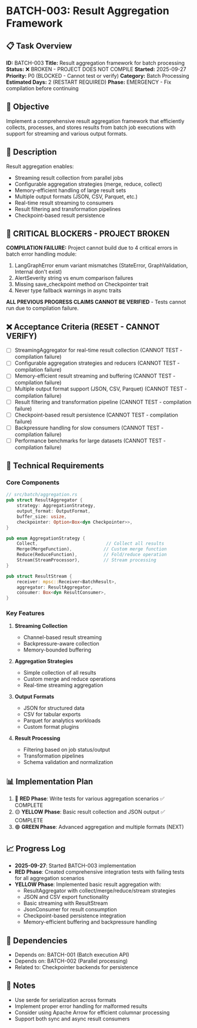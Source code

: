 # BATCH-003: Result Aggregation Framework

## 📋 Task Overview
**ID:** BATCH-003
**Title:** Result aggregation framework for batch processing
**Status:** ❌ BROKEN - PROJECT DOES NOT COMPILE
**Started:** 2025-09-27
**Priority:** P0 (BLOCKED - Cannot test or verify)
**Category:** Batch Processing
**Estimated Days:** 2 (RESTART REQUIRED)
**Phase:** EMERGENCY - Fix compilation before continuing

## 🎯 Objective
Implement a comprehensive result aggregation framework that efficiently collects, processes, and stores results from batch job executions with support for streaming and various output formats.

## 📝 Description
Result aggregation enables:
- Streaming result collection from parallel jobs
- Configurable aggregation strategies (merge, reduce, collect)
- Memory-efficient handling of large result sets
- Multiple output formats (JSON, CSV, Parquet, etc.)
- Real-time result streaming to consumers
- Result filtering and transformation pipelines
- Checkpoint-based result persistence

## 🚨 CRITICAL BLOCKERS - PROJECT BROKEN
**COMPILATION FAILURE:** Project cannot build due to 4 critical errors in batch error handling module:
1. LangGraphError enum variant mismatches (StateError, GraphValidation, Internal don't exist)
2. AlertSeverity string vs enum comparison failures
3. Missing save_checkpoint method on Checkpointer trait
4. Never type fallback warnings in async traits

**ALL PREVIOUS PROGRESS CLAIMS CANNOT BE VERIFIED** - Tests cannot run due to compilation failure.

## ❌ Acceptance Criteria (RESET - CANNOT VERIFY)
- [ ] StreamingAggregator for real-time result collection (CANNOT TEST - compilation failure)
- [ ] Configurable aggregation strategies and reducers (CANNOT TEST - compilation failure)
- [ ] Memory-efficient result streaming and buffering (CANNOT TEST - compilation failure)
- [ ] Multiple output format support (JSON, CSV, Parquet) (CANNOT TEST - compilation failure)
- [ ] Result filtering and transformation pipeline (CANNOT TEST - compilation failure)
- [ ] Checkpoint-based result persistence (CANNOT TEST - compilation failure)
- [ ] Backpressure handling for slow consumers (CANNOT TEST - compilation failure)
- [ ] Performance benchmarks for large datasets (CANNOT TEST - compilation failure)

## 🔧 Technical Requirements

### Core Components
```rust
// src/batch/aggregation.rs
pub struct ResultAggregator {
    strategy: AggregationStrategy,
    output_format: OutputFormat,
    buffer_size: usize,
    checkpointer: Option<Box<dyn Checkpointer>>,
}

pub enum AggregationStrategy {
    Collect,                          // Collect all results
    Merge(MergeFunction),            // Custom merge function
    Reduce(ReduceFunction),          // Fold/reduce operation
    Stream(StreamProcessor),         // Stream processing
}

pub struct ResultStream {
    receiver: mpsc::Receiver<BatchResult>,
    aggregator: ResultAggregator,
    consumer: Box<dyn ResultConsumer>,
}
```

### Key Features
1. **Streaming Collection**
   - Channel-based result streaming
   - Backpressure-aware collection
   - Memory-bounded buffering

2. **Aggregation Strategies**
   - Simple collection of all results
   - Custom merge and reduce operations
   - Real-time streaming aggregation

3. **Output Formats**
   - JSON for structured data
   - CSV for tabular exports
   - Parquet for analytics workloads
   - Custom format plugins

4. **Result Processing**
   - Filtering based on job status/output
   - Transformation pipelines
   - Schema validation and normalization

## 📊 Implementation Plan
1. 🔴 **RED Phase**: Write tests for various aggregation scenarios ✅ COMPLETE
2. 🟡 **YELLOW Phase**: Basic result collection and JSON output ✅ COMPLETE
3. 🟢 **GREEN Phase**: Advanced aggregation and multiple formats (NEXT)

## 📈 Progress Log
- **2025-09-27**: Started BATCH-003 implementation
- **RED Phase**: Created comprehensive integration tests with failing tests for all aggregation scenarios
- **YELLOW Phase**: Implemented basic result aggregation with:
  - ResultAggregator with collect/merge/reduce/stream strategies
  - JSON and CSV export functionality
  - Basic streaming with ResultStream
  - JsonConsumer for result consumption
  - Checkpoint-based persistence integration
  - Memory-efficient buffering and backpressure handling

## 🔗 Dependencies
- Depends on: BATCH-001 (Batch execution API)
- Depends on: BATCH-002 (Parallel processing)
- Related to: Checkpointer backends for persistence

## 📝 Notes
- Use serde for serialization across formats
- Implement proper error handling for malformed results
- Consider using Apache Arrow for efficient columnar processing
- Support both sync and async result consumers